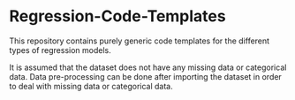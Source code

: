 # Regression-Code-Templates
This repository contains purely generic code templates for the different types of regression models.

It is assumed that the dataset does not have any missing data or categorical data.
Data pre-processing can be done after importing the dataset in order to deal with missing data or categorical data.
